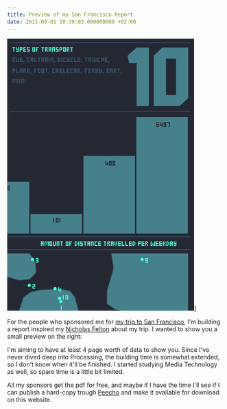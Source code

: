 ```yaml
---
title: Preview of my San Francisco Report
date: 2011-09-01 10:39:03.000000000 +02:00
---
```

![](/img/SF-Report.jpg)]

For the people who sponsored me for [my trip to San Francisco](http://www.jplattel.nl/san-francisco-2011-qs2011/), I'm building a report inspired my [Nicholas Felton](http://feltron.com/ar10_01.html) about my trip. I wanted to show you a small preview on the right:

I'm aiming to have at least 4 page worth of data to show you. Since I've never dived deep into Processing, the building time is somewhat extended, so I don't know when it'll be finished. I started studying Media Technology as well, so spare time is a little bit limited.

All my sponsors get the pdf for free, and maybe if I have the time I'll see if I can publish a hard-copy trough [Peecho](http://www.peecho.com/) and make it available for download on this website.